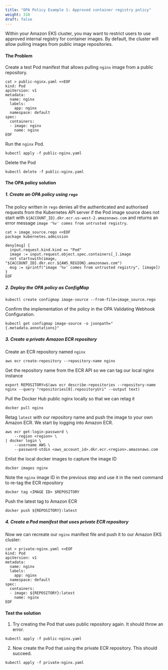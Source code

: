 ```yaml
---
title: "OPA Policy Example 1: Approved container registry policy"
weight: 310
draft: false
---
```


Within your Amazon EKS cluster, you may want to restrict users to use approved internal registry for container images. By default, the cluster will allow pulling images from public image repositories.

#### The Problem

Create a test Pod manifest that allows pulling `nginx` image from a public repository.

```
cat > public-nginx.yaml <<EOF
kind: Pod
apiVersion: v1
metadata:
  name: nginx
  labels:
    app: nginx
  namespace: default
spec:
  containers:
  - image: nginx
    name: nginx
EOF
```

Run the `nginx` Pod.

```
kubectl apply -f public-nginx.yaml
```

Delete the Pod

```
kubectl delete -f public-nginx.yaml
```

#### The OPA policy solution

##### 1. Create an OPA policy using `rego`

The policy written in `rego` denies all the authenticated and authorised requests from the Kubernetes API server if the Pod image source does not start with `${ACCOUNT_ID}.dkr.ecr.us-west-2.amazonaws.com` and returns an error message `image '%v' comes from untrusted registry`.

```
cat > image_source.rego <<EOF
package kubernetes.admission                                                

deny[msg] {                                                                
  input.request.kind.kind == "Pod"                                        
  image := input.request.object.spec.containers[_].image                 
  not startswith(image, "${ACCOUNT_ID}.dkr.ecr.${AWS_REGION}.amazonaws.com") 
  msg := sprintf("image '%v' comes from untrusted registry", [image])  
}
EOF
```

##### 2. Deploy the OPA policy as ConfigMap

```
kubectl create configmap image-source --from-file=image_source.rego
```

Confirm the implementation of the policy in the OPA Validating Webhook Configuration.

```
kubectl get configmap image-source -o jsonpath="{.metadata.annotations}"
```

##### 3. Create a private Amazon ECR repository

Create an ECR repository named `nginx`

```
aws ecr create-repository --repository-name nginx
```

Get the repository name from the ECR API so we can tag our local nginx instance

```
export REPOSITORY=$(aws ecr describe-repositories --repository-name nginx --query "repositories[0].repositoryUri" --output text)
```

Pull the Docker Hub public nginx locally so that we can retag it

```
docker pull nginx
```

Retag `latest` with our repository name and push the image to your own Amazon ECR. We start by logging into Amazon ECR.

```
aws ecr get-login-password \
    --region <region> \
| docker login \
    --username AWS \
    --password-stdin <aws_account_id>.dkr.ecr.<region>.amazonaws.com
```

Enlist the local docker images to capture the image ID

```
docker images nginx
```

Note the `nginx` image ID in the previous step and use it in the next command to re-tag the ECR repository

```
docker tag <IMAGE ID> $REPOSITORY
```

Push the latest tag to Amazon ECR

```
docker push ${REPOSITORY}:latest
```

##### 4. Create a Pod manifest that uses private ECR repository

Now we can recreate our `nginx` manifest file and push it to our Amazon EKS cluster:

```
cat > private-nginx.yaml <<EOF
kind: Pod
apiVersion: v1
metadata:
  name: nginx
  labels:
    app: nginx
  namespace: default
spec:
  containers:
  - image: ${REPOSITORY}:latest
    name: nginx
EOF
```

#### Test the solution

1. Try creating the Pod that uses public repository again. It should throw an error.

```
kubectl apply -f public-nginx.yaml
```

2. Now create the Pod that using the private ECR repository. This should succeed.

```
kubectl apply -f private-nginx.yaml
```


